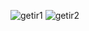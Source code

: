 ![getir1](https://github.com/ozdemiribrahim07/getir-clone/assets/60386171/323ecac9-72ee-4f42-b786-5fa500c79c0c)
![getir2](https://github.com/ozdemiribrahim07/getir-clone/assets/60386171/70751794-d0de-43f2-9e54-996060aa46b6)

